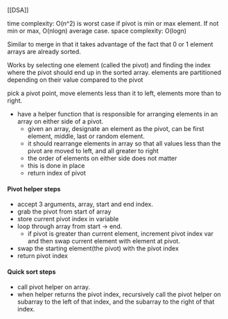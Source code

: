 [[DSA]]

time complexity: O(n^2) is worst case if pivot is min or max element. If not min or max, O(nlogn) average case.
space complexity: O(logn)

Similar to merge in that it takes advantage of the fact that 0 or 1 element arrays are already sorted.

Works by selecting one element (called the pivot) and finding the index where the pivot should end up in the sorted array. elements are partitioned depending on their value compared to the pivot

pick a pivot point, move elements less than it to left, elements more than to right.

- have a helper function that is responsible for arranging elements in an array on either side of a pivot.
  - given an array, designate an element as the pivot, can be first element, middle, last or random element.
  - it should rearrange elements in array so that all values less than the pivot are moved to left, and all greater to right
  - the order of elements on either side does not matter
  - this is done in place
  - return index of pivot

#### Pivot helper steps

- accept 3 arguments, array, start and end index.
- grab the pivot from start of array
- store current pivot index in variable
- loop through array from start -> end.
  - if pivot is greater than current element, increment pivot index var and then swap current element with element at pivot.
- swap the starting element(the pivot) with the pivot index
- return pivot index

#### Quick sort steps

- call pivot helper on array.
- when helper returns the pivot index, recursively call the pivot helper on subarray to the left of that index, and the subarray to the right of that index.
